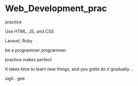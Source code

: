 # Web_Development_prac
practice

Use HTML, JS, and CSS

Laravel, Ruby 

be a programmer programmer

practice makes perfect

It takes time to learn new things, and you gotta do it gradually.
..

sigh
. gee
